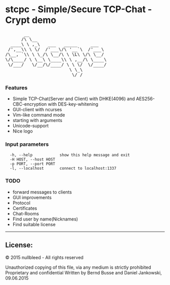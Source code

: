 stcpc - Simple/Secure TCP-Chat - Crypt demo
===========================================

<pre>
       __                             
      /\ \__                          
  ____\ \ ,_\   ___   _____     ___   
 /',__\\ \ \/  /'___\/\ '__`\  /'___\ 
/\__, `\\ \ \_/\ \__/\ \ \L\ \/\ \__/ 
\/\____/ \ \__\ \____\\ \ ,__/\ \____\
 \/___/   \/__/\/____/ \ \ \/  \/____/
                        \ \_\         
                         \/_/ 
</pre>

### Features
 - Simple TCP-Chat(Server and Client) with DHKE(4096) and AES256-CBC-encryption with DES-key-whitening
 - GUI-client with ncurses
 - Vim-like command mode
 - starting with arguments
 - Unicode-support
 - Nice logo

### Input parameters
```
  -h, --help            show this help message and exit
  -H HOST, --host HOST
  -p PORT, --port PORT
  -l, --localhost       connect to localhost:1337
```

### TODO
 - forward messages to clients
 - GUI improvements
 - Protocol
 - Certificates
 - Chat-Rooms
 - Find user by name(Nicknames)
 - Find suitable license

-----------------------------------

## License:

© 2015 nullbleed - All rights reserved

Unauthorized copying of this file, via any medium is strictly prohibited
Proprietary and confidential
Written by Bernd Busse and Daniel Jankowski, 09.06.2015
